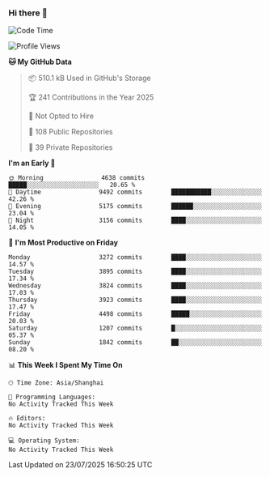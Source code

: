 ### Hi there 👋

<!--
**qbosen/qbosen** is a ✨ _special_ ✨ repository because its `README.md` (this file) appears on your GitHub profile.

Here are some ideas to get you started:

- 🔭 I’m currently working on ...
- 🌱 I’m currently learning ...
- 👯 I’m looking to collaborate on ...
- 🤔 I’m looking for help with ...
- 💬 Ask me about ...
- 📫 How to reach me: ...
- 😄 Pronouns: ...
- ⚡ Fun fact: ...
-->

<!--START_SECTION:waka-->
![Code Time](http://img.shields.io/badge/Code%20Time-2%2C111%20hrs%2036%20mins-blue)

![Profile Views](http://img.shields.io/badge/Profile%20Views-0-blue)

**🐱 My GitHub Data** 

> 📦 510.1 kB Used in GitHub's Storage 
 > 
> 🏆 241 Contributions in the Year 2025
 > 
> 🚫 Not Opted to Hire
 > 
> 📜 108 Public Repositories 
 > 
> 🔑 39 Private Repositories 
 > 
**I'm an Early 🐤** 

```text
🌞 Morning                4638 commits        █████░░░░░░░░░░░░░░░░░░░░   20.65 % 
🌆 Daytime                9492 commits        ███████████░░░░░░░░░░░░░░   42.26 % 
🌃 Evening                5175 commits        ██████░░░░░░░░░░░░░░░░░░░   23.04 % 
🌙 Night                  3156 commits        ████░░░░░░░░░░░░░░░░░░░░░   14.05 % 
```
📅 **I'm Most Productive on Friday** 

```text
Monday                   3272 commits        ████░░░░░░░░░░░░░░░░░░░░░   14.57 % 
Tuesday                  3895 commits        ████░░░░░░░░░░░░░░░░░░░░░   17.34 % 
Wednesday                3824 commits        ████░░░░░░░░░░░░░░░░░░░░░   17.03 % 
Thursday                 3923 commits        ████░░░░░░░░░░░░░░░░░░░░░   17.47 % 
Friday                   4498 commits        █████░░░░░░░░░░░░░░░░░░░░   20.03 % 
Saturday                 1207 commits        █░░░░░░░░░░░░░░░░░░░░░░░░   05.37 % 
Sunday                   1842 commits        ██░░░░░░░░░░░░░░░░░░░░░░░   08.20 % 
```


📊 **This Week I Spent My Time On** 

```text
🕑︎ Time Zone: Asia/Shanghai

💬 Programming Languages: 
No Activity Tracked This Week

🔥 Editors: 
No Activity Tracked This Week

💻 Operating System: 
No Activity Tracked This Week
```


 Last Updated on 23/07/2025 16:50:25 UTC
<!--END_SECTION:waka-->
